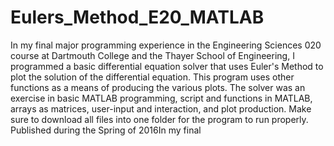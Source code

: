 # Eulers_Method_E20_MATLAB
In my final major programming experience in the Engineering Sciences 020 course at Dartmouth College and the Thayer School of Engineering, I programmed a basic differential equation solver that uses Euler's Method to plot the solution of the differential equation. This program uses other functions as a means of producing the various plots. The solver was an exercise in basic MATLAB programming, script and functions in MATLAB, arrays as matrices, user-input and interaction, and plot production. Make sure to download all files into one folder for the program to run properly. Published during the Spring of 2016In my final

